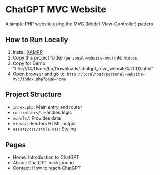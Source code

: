 #  ChatGPT MVC Website

A simple PHP website using the MVC (Model-View-Controller) pattern.

##  How to Run Locally

1. Install [XAMPP](https://www.apachefriends.org/)
2. Copy this project folder (`personal-website-mvc`) into `htdocs`
3. Copy for Demo "file:///C:/Users/hp/Downloads/chatgpt_mvc_website%20(1).html"`
4. Open browser and go to:
   `http://localhost/personal-website-mvc/index.php?page=home`

##  Project Structure

- `index.php`: Main entry and router
- `controllers/`: Handles logic
- `models/`: Provides data
- `views/`: Renders HTML output
- `assets/css/style.css`: Styling

##  Pages

- Home: Introduction to ChatGPT
- About: ChatGPT background
- Contact: How to reach ChatGPT
